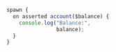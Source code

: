 ```javascript
spawn {
  on asserted account($balance) {
    console.log("Balance:",
                balance);
  }
}
```
